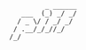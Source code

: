 
             _ ______
       ___  (_) _/ _/
      / _ \/ / _/ _/ 
     / .__/_/_//_/   
    /_/              








    
